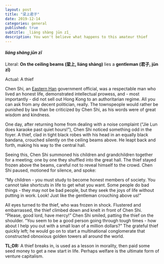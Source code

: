 ```yaml
---
layout: post
title: "梁上君子"
date: 2019-12-14
categories: general
published: true
subtitle: _liáng shàng jūn zǐ_
description: You won't believe what happens to this amateur thief
---
```


#### _liáng shàng jūn zǐ_

Literal: **On the ceiling beams (梁上, liáng shàng)** lies a
**gentleman (君子, jūn zǐ)**

Actual: A thief

Chen Shi, an [Eastern Han](https://en.wikipedia.org/wiki/Han_dynasty)
government official, was a respectable man who lived
an honest life, demonstrated intellectual prowess, and - most importantly -
did not sell out Hong Kong to an authoritarian regime. All you can ask from any
decent politician, really. The townspeople would rather be punished by law than
be criticized by Chen Shi, as his words were of great wisdom and kindness.

One day, after returning home from dealing with a noise complaint (“Jie Lun
does karaoke past quiet hours!”), Chen Shi noticed something odd in the foyer.
A thief, clad in tight black robes with his head in an equally black bandana,
crouched silently on the ceiling beams above. He leapt back and forth, making
his way to the central hall.

Seeing this, Chen Shi summoned his children and grandchildren together for a
meeting; one by one they shuffled into the great hall. The thief stayed frozen
above the beams, careful not to reveal himself to the crowd. Chen Shi paused,
motioned for silence, and spoke:

“My children - you must study to become honest members of society. You cannot
take shortcuts in life to get what you want. Some people do bad things - they
may not be bad people, but they seek the joys of life without putting in work.
Look! Just like the gentleman crouching above us!”

All eyes turned to the thief, who was frozen in shock. Flustered and
embarrassed, the thief climbed down and knelt in front of Chen Shi. “Please,
good lord, have mercy!” Chen Shi smiled, patting the thief on the shoulder.
“You seem to be a good person going through tough times - how about I help you
out with a small loan of a million dollars?” The grateful thief quickly left;
he would go on to start a multinational conglomerate that constructed obnoxious
golden towers all around the world.

**TL;DR:** A thief breaks in, is used as a lesson in morality, then paid some
seed money to get a new start in life. Perhaps welfare is the ultimate form of
venture capitalism.
